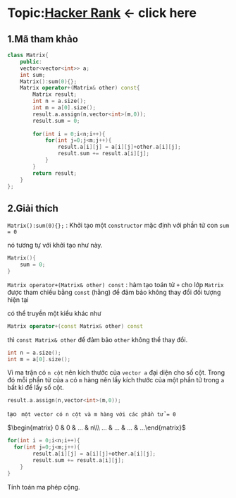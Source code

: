 # Topic:[Hacker Rank](https://www.hackerrank.com/challenges/operator-overloading/problem?isFullScreen=true) <- click here

## 1.Mã tham khảo

```cpp
class Matrix{
    public:
    vector<vector<int>> a;
    int sum; 
    Matrix():sum(0){};
    Matrix operator+(Matrix& other) const{
        Matrix result;
        int n = a.size();
        int m = a[0].size();
        result.a.assign(n,vector<int>(m,0));
        result.sum = 0;
        
        for(int i = 0;i<n;i++){
            for(int j=0;j<m;j++){
                result.a[i][j] = a[i][j]+other.a[i][j];
                result.sum += result.a[i][j];
            }
        }
        return result;
    }  
};
```

## 2.Giải thích

`Matrix():sum(0){};` : Khởi tạo một `constructor` mặc định với phần tử con `sum = 0` 

nó tương tự với khởi tạo như này.

```cpp
Matrix(){
    sum = 0;
}
```

`Matrix operator+(Matrix& other) const` : hàm tạo toán tử `+` cho lớp `Matrix` được tham chiếu bằng `const` (hằng) để đảm bảo không thay đổi đối tượng hiện tại

có thể truyền một kiểu khác như

```cpp
Matrix operator+(const Matrix& other) const
```

thì `const Matrix& other` để đảm bảo `other` không thể thay đổi.

```cpp
int n = a.size();
int m = a[0].size();
```

Vì ma trận có `n cột` nên kích thước của `vector a` đại diện cho số cột. Trong đó mỗi phần tử của `a` có `m` hàng nên lấy kích thước của một phần tử trong `a` bất kì để lấy số cột.

```cpp
result.a.assign(n,vector<int>(m,0));
```

 tạo ` một vector có n cột và m hàng với các phần tử = 0`

$\begin{matrix}
0 & 0 & ... & n\\\
... & ... & ... & ...\end{matrix}$

```cpp
for(int i = 0;i<n;i++){
  for(int j=0;j<m;j++){
        result.a[i][j] = a[i][j]+other.a[i][j];
        result.sum += result.a[i][j];
    }
}
```

Tính toán ma phép cộng.
